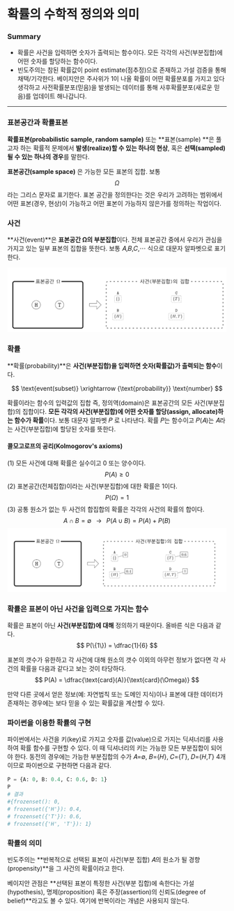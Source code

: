 <script> MathJax.Hub.Queue(["Typeset",MathJax.Hub]); </script>

# 확률의 수학적 정의와 의미

### Summary

- 확률은 사건을 입력하면 숫자가 출력되는 함수이다. 모든 각각의 사건(부분집합)에 어떤 숫자를 할당하는 함수이다. 
- 빈도주의는 참된 확률값이 point estimate(점추정)으로 존재하고 가설 검증을 통해 채택/기각한다. 베이지안은 주사위가 1이 나올 확률이 어떤 확률분포를 가지고 있다 생각하고 사전확률분포(믿음)을 발생되는 데이터를 통해 사후확률분포(새로운 믿음)를 업데이트 해나갑니다. 

___________________

### 표본공간과 확률표본

**확률표본(probabilistic sample, random sample)** 또는 **표본(sample) **은 풀고자 하는 확률적 문제에서 **발생(realize)할 수 있는 하나의 현상**, 혹은 **선택(sampled)될 수 있는 하나의 경우**를 말한다. 

**표본공간(sample space)** 은 가능한 모든 표본의 집합. 보통 $$\Omega$$ 라는 그리스 문자로 표기한다. 표본 공간을 정의한다는 것은 우리가 고려하는 범위에서 어떤 표본(경우, 현상)이 가능하고 어떤 표본이 가능하지 않은가를 정의하는 작업이다. 

### 사건

**사건(event)**은  **표본공간 Ω의 부분집합**이다. 전체 표본공간 중에서 우리가 관심을 가지고 있는 일부 표본의 집합을 뜻한다. 보통 𝐴,𝐵,𝐶,⋯ 식으로 대문자 알파벳으로 표기한다.

![image-20190514000344437](../../../resource/img/image-20190514000344437.png)

### 확률

**확률(probability)**은 **사건(부분집합)을 입력하면 숫자(확률값)가 출력되는 함수**이다. 

$$
\text{event(subset)} \xrightarrow {\text{probability}} \text{number}
$$

확률이라는 함수의 입력값의 집합 즉, 정의역(domain)은 표본공간의 모든 사건(부분집합)의 집합이다. **모든 각각의 사건(부분집합)에 어떤 숫자를 할당(assign, allocate)하는 함수가 확률**이다. 보통 대문자 알파벳 𝑃 로 나타낸다. 확률 𝑃는 함수이고 𝑃(𝐴)는 𝐴라는 사건(부분집합)에 할당된 숫자를 뜻한다.

#### 콜모고로프의 공리(Kolmogorov's axioms)

(1) 모든 사건에 대해 확률은 실수이고 0 또는 양수이다.
$$
P(A)\geq 0 
$$
(2) 표본공간(전체집합)이라는 사건(부분집합)에 대한 확률은 1이다.
$$
P(\Omega) = 1
$$
(3) 공통 원소가 없는 두 사건의 합집합의 확률은 각각의 사건의 확률의 합이다.
$$
A \cap B = \emptyset \;\;\; \rightarrow \;\;\; P(A \cup B) = P(A) + P(B)
$$
![image-20190514000645693](../../../resource/img/image-20190514000645693.png)

### 확률은 표본이 아닌 사건을 입력으로 가지는 함수

확률은 표본이 아닌 **사건(부분집합)에 대해** 정의하기 때문이다. 올바른 식은 다음과 같다.
$$
P(\{1\}) = \dfrac{1}{6}
$$

표본의 갯수가 유한하고 각 사건에 대해 원소의 갯수 이외의 아무런 정보가 없다면 각 사건의 확률을 다음과 같다고 보는 것이 타당하다.
$$
P(A) = \dfrac{\text{card}(A)}{\text{card}(\Omega)}
$$

만약 다른 곳에서 얻은 정보(예: 자연법칙 또는 도메인 지식)이나 표본에 대한 데이터가 존재하는 경우에는 보다 믿을 수 있는 확률값을 계산할 수 있다.

### 파이썬을 이용한 확률의 구현

파이썬에서는 사건을 키(key)로 가지고 숫자를 값(value)으로 가지는 딕셔너리를 사용하여 확률 함수를 구현할 수 있다. 이 때 딕셔너리의 키는 가능한 모든 부분집합이 되어야 한다. 동전의 경우에는 가능한 부분집합의 수가 𝐴=∅, 𝐵={𝐻}, 𝐶={𝑇}, 𝐷={𝐻,𝑇} 4개이므로 파이썬으로 구현하면 다음과 같다.

~~~python
P = {A: 0, B: 0.4, C: 0.6, D: 1}
P
# 결과
#{frozenset(): 0,
# frozenset({'H'}): 0.4,
# frozenset({'T'}): 0.6,
# frozenset({'H', 'T'}): 1}
~~~

### 확률의 의미

빈도주의는  **반복적으로 선택된 표본이 사건(부분 집합) 𝐴의 원소가 될 경향(propensity)**을 그 사건의 확률이라고 한다.

베이지안 관점은  **선택된 표본이 특정한 사건(부분 집합)에 속한다는 가설(hypothesis), 명제(proposition) 혹은 주장(assertion)의 신뢰도(degree of belief)**라고도 볼 수 있다. 여기에 반복이라는 개념은 사용되지 않는다.